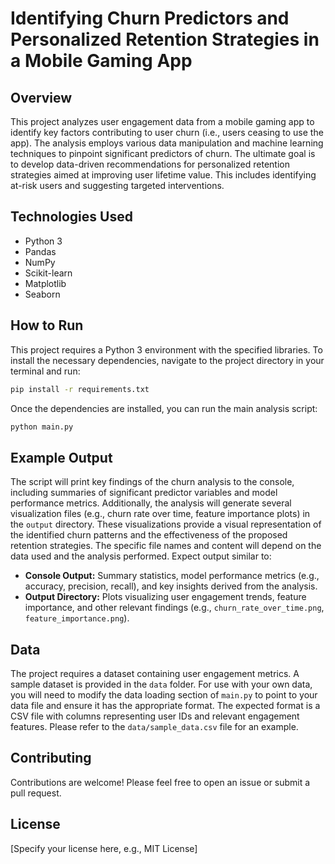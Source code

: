 # Identifying Churn Predictors and Personalized Retention Strategies in a Mobile Gaming App

## Overview

This project analyzes user engagement data from a mobile gaming app to identify key factors contributing to user churn (i.e., users ceasing to use the app).  The analysis employs various data manipulation and machine learning techniques to pinpoint significant predictors of churn.  The ultimate goal is to develop data-driven recommendations for personalized retention strategies aimed at improving user lifetime value. This includes identifying at-risk users and suggesting targeted interventions.

## Technologies Used

* Python 3
* Pandas
* NumPy
* Scikit-learn
* Matplotlib
* Seaborn

## How to Run

This project requires a Python 3 environment with the specified libraries.  To install the necessary dependencies, navigate to the project directory in your terminal and run:

```bash
pip install -r requirements.txt
```

Once the dependencies are installed, you can run the main analysis script:

```bash
python main.py
```

## Example Output

The script will print key findings of the churn analysis to the console, including summaries of significant predictor variables and model performance metrics.  Additionally, the analysis will generate several visualization files (e.g., churn rate over time, feature importance plots) in the `output` directory. These visualizations provide a visual representation of the identified churn patterns and the effectiveness of the proposed retention strategies.  The specific file names and content will depend on the data used and the analysis performed.  Expect output similar to:

* **Console Output:** Summary statistics, model performance metrics (e.g., accuracy, precision, recall), and key insights derived from the analysis.
* **Output Directory:**  Plots visualizing user engagement trends, feature importance, and other relevant findings (e.g., `churn_rate_over_time.png`, `feature_importance.png`).


## Data

The project requires a dataset containing user engagement metrics.  A sample dataset is provided in the `data` folder.  For use with your own data, you will need to modify the data loading section of `main.py` to point to your data file and ensure it has the appropriate format.  The expected format is a CSV file with columns representing user IDs and relevant engagement features.  Please refer to the `data/sample_data.csv` file for an example.

## Contributing

Contributions are welcome! Please feel free to open an issue or submit a pull request.


## License

[Specify your license here, e.g., MIT License]